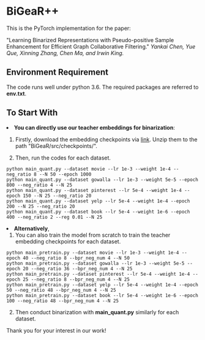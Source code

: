 # BiGeaR++
 
This is the PyTorch implementation for the paper:

"Learning Binarized Representations with Pseudo-positive Sample Enhancement for Efficient Graph Collaborative Filtering." *Yankai Chen, Yue Que, Xinning Zhang, Chen Ma, and Irwin King.*

## Environment Requirement

The code runs well under python 3.6. The required packages are referred to <b>env.txt</b>.

## To Start With

<li> <b>You can directly use our teacher embeddings for binarization</b>:
	
1. Firstly, download the embedding checkpoints via [link](https://drive.google.com/drive/folders/1_-pSM804crmluP8PFl2RXO7LTNdd-g4v?usp=sharing). Unzip them to the path "BiGeaR/src/checkpoints/".
	
2. Then, run the codes for each dataset. 
```
python main_quant.py --dataset movie --lr 1e-3 --weight 1e-4 --neg_ratio 8 --N 50 --epoch 1000
python main_quant.py --dataset gowalla --lr 1e-3 --weight 5e-5 --epoch 800 --neg_ratio 4 --N 25
python main_quant.py --dataset pinterest --lr 5e-4 --weight 1e-4 --epoch 150 --N 25 --neg_ratio 20
python main_quant.py --dataset yelp --lr 5e-4 --weight 1e-4 --epoch 200 --N 25 --neg_ratio 20
python main_quant.py --dataset book --lr 5e-4 --weight 1e-6 --epoch 400 --neg_ratio 2 --reg 0.01 --N 25
```

<li> <b>Alternatively</b>, 

1. You can also train the model from scratch to train the teacher embedding checkpoints for each dataset.  
```
python main_pretrain.py --dataset movie --lr 1e-3 --weight 1e-4 --epoch 40 --neg_ratio 8 --bpr_neg_num 4 --N 50
python main_pretrain.py --dataset gowalla --lr 1e-3 --weight 5e-5 --epoch 20 --neg_ratio 36 --bpr_neg_num 4 --N 25
python main_pretrain.py --dataset pinterest --lr 5e-4 --weight 1e-4 --epoch 25 --neg_ratio 8 --bpr_neg_num 4 --N 25
python main_pretrain.py --dataset yelp --lr 5e-4 --weight 1e-4 --epoch 50 --neg_ratio 48 --bpr_neg_num 4 --N 25
python main_pretrain.py --dataset book --lr 5e-4 --weight 1e-6 --epoch 100 --neg_ratio 48 --bpr_neg_num 4 --N 25
```

2. Then conduct binarization with <b>main_quant.py</b> similarly for each dataset.</li>


Thank you for your interest in our work!

